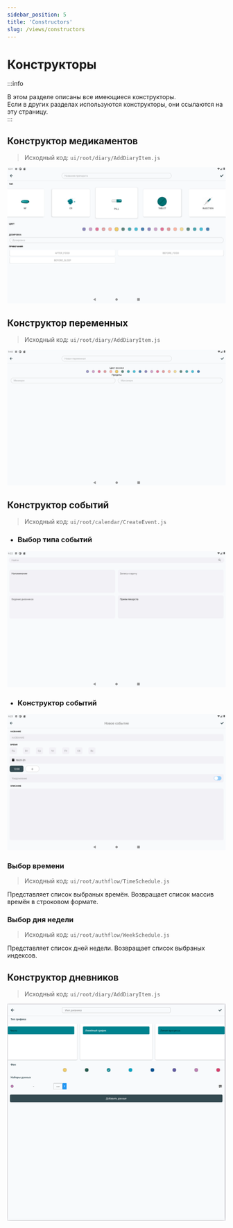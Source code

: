 ```yaml
---
sidebar_position: 5
title: 'Constructors'
slug: /views/constructors
---
```


# Конструкторы

:::info

В этом разделе описаны все имеющиеся конструкторы.  
Если в других разделах используются конструкторы, они ссылаются на эту страницу.  
:::


## Конструктор медикаментов

> Исходный код: `ui/root/diary/AddDiaryItem.js` 

!["Конструктор медикаментов"](../../../../static/img/presentation/constructors/med/med_constructor.png)



## Конструктор переменных

> Исходный код: `ui/root/diary/AddDiaryItem.js` 

!["Конструктор медикаментов"](../../../../static/img/presentation/constructors/variable/variable_constructor.png)



## Конструктор событий

> Исходный код: `ui/root/calendar/CreateEvent.js`  

<!-- <h3 align="center">Выбор типа событий</h3>   -->

* ### Выбор типа событий

!["Выбор типа событий"](../../../../static/img/presentation/constructors/calendar/calendar_contructor_mode.png)  


<!-- <h3 align="center">Конструктор событий</h3>   -->

* ### Конструктор событий

!["Конструктор событий"](../../../../static/img/presentation/constructors/calendar/calendar_contructor.png)

### Выбор времени

> Исходный код: `ui/root/authflow/TimeSchedule.js` 

Представляет список выбраных времён. Возвращает список массив времён в строковом формате.

### Выбор дня недели

> Исходный код: `ui/root/authflow/WeekSchedule.js` 

Представляет список дней недели. Возвращает список выбраных индексов.



## Конструктор дневников

> Исходный код: `ui/root/diary/AddDiaryItem.js` 

!["Конструктор медикаментов"](../../../../static/img/presentation/constructors/diary/diary_constructor.png)




